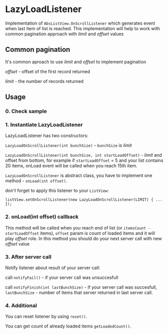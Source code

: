 # LazyLoadListener
Implementation of `AbsListView.OnScrollListener` which generates event when last item of list is reached. This implementation will help to work with common pagination approach with *limit* and *offset* values

## Common pagination
It's common aproach to use *limit* and *offset* to implement pagination

*offset* - offset of the first record returned

*limit*	- the number of records returned

## Usage

### 0. Check sample

### 1. Instantiate LazyLoadListener
LazyLoadListener has two constructors:

`LazyLoadOnScrollListener(int bunchSize)` - `bunchSize` is *limit*

`LazyLoadOnScrollListener(int bunchSize, int startLoadOffset)` - *limit* and offset from bottom, for example if `startLoadOffset` = 5 and your list contains 20 items, onLoad event will be called when you reach 15th item. 

`LazyLoadOnScrollListener` is abstract class, you have to implement one method - `onLoad(int offset)`.

don't forget to apply this listener to your `ListView`: 

`listView.setOnScrollListener(new LazyLoadOnScrollListener(LIMIT) { ... });`

### 2. onLoad(int offset) callback
This method will be called when you reach end of list (or `itemsCount - startLoadOffset` items), `offset` param is count of loaded items and it will play *offset* role. In this method you should do your next server call with new *offset* value

### 3. After server call
Notify listener about result of your server call:

call `notifyFail()` - if your server call was unsuccesfull

call `notifyFinish(int lastBunchSize)` - if your server call was succesfull, `lastBunchSize` - number of items that server returned in last server call.

### 4. Additional
You can reset listener by using `reset()`.

You can get count of already loaded items `getLoadedCount()`. 

